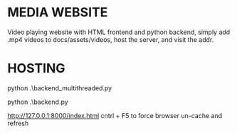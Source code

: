 # MEDIA WEBSITE
Video playing website with HTML frontend and python backend, simply add .mp4 videos to docs/assets/videos, host the server, and visit the addr.

# HOSTING 
python .\backend_multithreaded.py

python .\backend.py

http://127.0.0.1:8000/index.html
cntrl + F5 to force browser un-cache and refresh
